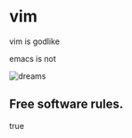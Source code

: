 vim
===

vim is godlike

emacs is not 

![dreams](http://media.thedailytouch.com/2014/07/sloth-follow-your-dreams.gif)


Free software rules.
--------------------

true
